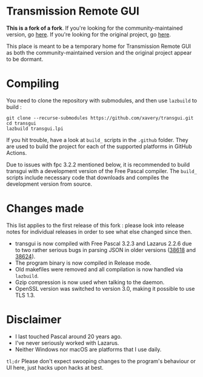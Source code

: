 # Transmission Remote GUI

**This is a fork of a fork**. If you're looking for the community-maintained version, go [here](https://github.com/transmission-remote-gui/transgui/). If you're looking for the original project, go [here](https://sourceforge.net/projects/transgui/).

This place is meant to be a temporary home for Transmission Remote GUI as both the community-maintained version and the original project appear to be dormant.

# Compiling

You need to clone the repository with submodules, and then use `lazbuild` to build :

```
git clone --recurse-submodules https://github.com/xavery/transgui.git
cd transgui
lazbuild transgui.lpi
```

If you hit trouble, have a look at `build_` scripts in the `.github` folder. They are used to build the project for each of the supported platforms in GitHub Actions.

Due to issues with fpc 3.2.2 mentioned below, it is recommended to build transgui with a development version of the Free Pascal compiler. The `build_` scripts include necessary code that downloads and compiles the development version from source.

# Changes made

This list applies to the first release of this fork : please look into release notes for individual releases in order to see what else changed since then.

 * transgui is now compiled with Free Pascal 3.2.3 and Lazarus 2.2.6 due to two rather serious bugs in parsing JSON in older versions ([38618](https://gitlab.com/freepascal.org/fpc/source/-/issues/38618) and [38624](https://gitlab.com/freepascal.org/fpc/source/-/issues/38624)).
 * The program binary is now compiled in Release mode.
 * Old makefiles were removed and all compilation is now handled via `lazbuild`.
 * Gzip compression is now used when talking to the daemon.
 * OpenSSL version was switched to version 3.0, making it possible to use TLS 1.3.

# Disclaimer

 * I last touched Pascal around 20 years ago.
 * I've never seriously worked with Lazarus.
 * Neither Windows nor macOS are platforms that I use daily.

`tl;dr` Please don't expect swooping changes to the program's behaviour or UI here, just hacks upon hacks at best.
